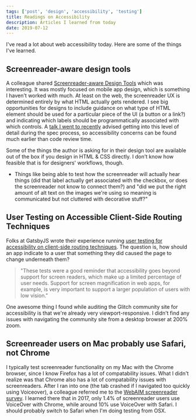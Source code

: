 ```yaml
---
tags: ['post', 'design', 'accessibility', 'testing']
title: Readings on Accessibility
description: Articles I learned from today
date: 2019-07-12
---
```

I've read a lot about web accessibility today. Here are some of the things I've learned. 

## Screenreader-aware design tools
A colleague shared [Screenreader-aware Design Tools](https://www.sourcenoteapp.com/blog/screenreader-aware-design-tools) which was interesting. It was mostly focused on mobile app design, which is something I haven't worked with much. At least on the web, the screenreader UX is determined entirely by what HTML actually gets rendered. I see big opportunities for designs to include guidance on what type of HTML element should be used for a particular piece of the UI (a button or a link?) and indicating which labels should be programmatically associated with which controls. A [talk I went to recently](https://twitter.com/CasseyLottman/status/1143569638783168512) advised getting into this level of detail during the spec process, so accessibility concerns can be found much earlier than code review time.

Some of the things the author is asking for in their design tool are available out of the box if you design in HTML & CSS directly. I don't know how feasible that is for designers' workflows, though.
- Things like being able to test how the screenreader will actually hear things (did that label actually get associated with the checkbox, or does the screenreader not know to connect them?) and "did we put the right amount of alt text on the images we're using so meaning is communicated but not cluttered with decorative stuff?"

## User Testing on Accessible Client-Side Routing Techniques
Folks at GatsbyJS wrote their experience running [user testing for accessibility on client-side routing techniques](https://www.gatsbyjs.org/blog/2019-07-11-user-testing-accessible-client-routing/). The question is, how should an app indicate to a user that something they did caused the page to change underneath them? 
 > "These tests were a good reminder that accessibility goes beyond support for screen readers, which make up a limited percentage of user needs. Support for screen magnification in web apps, for example, is very important to support a larger population of users with low vision."
 
One awesome thing I found while auditing the Glitch community site for accessibility is that we're already very viewport-responsive. I didn't find any issues with navigating the community site from a desktop browser at 200% zoom.

## Screenreader users on Mac probably use Safari, not Chrome
I typically test screenreader functionality on my Mac with the Chrome browser, since I know Firefox has a lot of compatability issues. What I didn't realize was that Chrome also has a lot of compatability issues with screenreaders. After I ran into one (the tab crashed if I navigated too quickly using Voiceover), a colleague referred me to the [WebAIM screenreader survey](https://webaim.org/projects/screenreadersurvey7/). I learned there that in 2017, only 1.4% of screenreader users use VoiceOver with Chrome, while around 10% use VoiceOver with Safari. I should probably switch to Safari when I'm doing testing from OSX. 